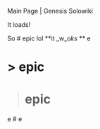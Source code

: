 Main Page | Genesis Solowiki

It loads!

So # epic lol **it _w_o*ks* ** e

# > epic

> # epic

e # e
